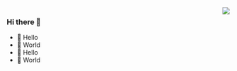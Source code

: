 <img align="right" src="https://github-readme-stats.vercel.app/api?username=josefly567&show_icons=true&theme=radical">

### Hi there 👋
- 🤣 Hello
- 👀 World
- 🌈 Hello
- 🤝 World
